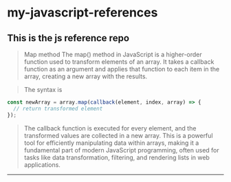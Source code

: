# my-javascript-references
This is the js reference repo
--------------------------------------------------------------------------
> Map method
  The map() method in JavaScript is a higher-order function used to transform elements of an array. 
  It takes a callback function as an argument and applies that function to each item in the array, creating a new array with the results.

> The syntax is
```javascript
const newArray = array.map(callback(element, index, array) => {
  // return transformed element
});
```
> The callback function is executed for every element, and the transformed values are collected in a new array.
  This is a powerful tool for efficiently manipulating data within arrays, making it a fundamental part of modern JavaScript programming, 
  often used for tasks like data transformation, filtering, and rendering lists in web applications.
--------------------------------------------------------------------------
